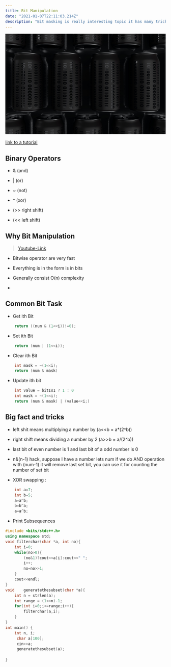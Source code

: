 ```yaml
---
title: Bit Manipulation 
date: "2021-01-07T22:11:03.214Z"
description: "Bit masking is really interesting topic it has many tricks and concept that you should know before going to solve any question of bitmasking, this is small recape for bitmasking "
---
```

![Link](giannis-skarlatos-6AL5ong0mFQ-unsplash.jpg)


[link to a tutorial](https://youtu.be/wEZfc6cPC4w)

## Binary Operators
- & (and)

- | (or)

- ~ (not)

- ^ (xor)

- (>> right shift)

- (<< left shift)
## Why Bit Manipulation
> [Youtube-Link](https://www.youtube.com/watch?v=JqxgC5zcdEw)

- Bitwise operator are very fast

- Everything is in the form is in  bits

- Generally consist O(n) complexity

- 
## Common Bit Task

- Get ith Bit
```cpp
    return ((num & (1<<i))!=0);
```
- Set ith Bit

```cpp
    return (num | (1<<i));
```

- Clear ith Bit

```cpp
    int mask = ~(1<<i);
    return (num & mask)
```

- Update ith  bit
```cpp
    int value = bitIs1 ? 1 : 0
    int mask = ~(1<<i);
    return (num & mask) | (value<<i;)
```

## Big fact and tricks 

- left shit means multiplying a number by  (a<<b = a*(2^b))

- right shift means dividing   a number by 2 (a>>b = a/(2^b)) 

- last bit of even number is 1 and last bit of a odd number is 0

- n&(n-1) hack, suppose I have a number lets num if we do AND operation with (num-1) it will remove last set bit, you can use it for counting the number of set bit

- XOR swapping :
```cpp
    int a=7;
    int b=5;
    a=a^b;
    b=b^a;
    a=a^b;
```
- Print Subsequences
```cpp
#include <bits/stdc++.h>
using namespace std;
void filterchar(char *a, int no){
    int i=0;
    while(no>0){
        (no&1)?cout<<a[i]:cout<<" ";
        i++;
        no=no>>1;
    }
    cout<<endl;
}
void    generatethesubset(char *a){
    int n = strlen(a);
    int range = (1<<n)-1;
    for(int i=0;i<=range;i++){
        filterchar(a,i);
    }
}
int main() {
    int n, i;
     char a[100];
     cin>>a;
     generatethesubset(a);

}

```